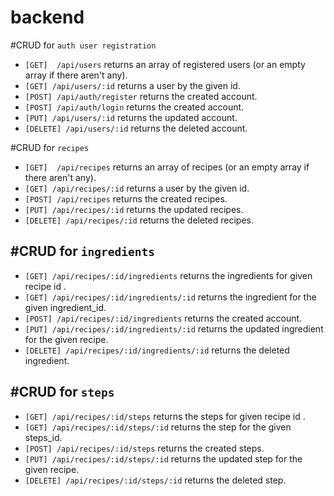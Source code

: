 # backend

#CRUD for `auth user registration`
-   `[GET]  /api/users` returns an array of registered users (or an empty array if there aren't any).
  - `[GET] /api/users/:id` returns a user by the given id.
  - `[POST] /api/auth/register` returns the created account. 
  - `[POST] /api/auth/login` returns the created account.
  - `[PUT] /api/users/:id` returns the updated account. 
  - `[DELETE] /api/users/:id` returns the deleted account.

#CRUD for `recipes`
-   `[GET]  /api/recipes` returns an array of recipes (or an empty array if there aren't any).
  - `[GET] /api/recipes/:id` returns a user by the given id.
  - `[POST] /api/recipes` returns the created recipes.
  - `[PUT] /api/recipes/:id` returns the updated recipes.
  - `[DELETE] /api/recipes/:id` returns the deleted recipes.

#CRUD for `ingredients`
-   
  - `[GET] /api/recipes/:id/ingredients` returns the ingredients for given recipe id .
  - `[GET] /api/recipes/:id/ingredients/:id` returns the ingredient for the given ingredient_id.
  - `[POST] /api/recipes/:id/ingredients` returns the created account. 
  - `[PUT] /api/recipes/:id/ingredients/:id` returns the updated ingredient for the given recipe.
  - `[DELETE] /api/recipes/:id/ingredients/:id` returns the deleted ingredient.

#CRUD for `steps`
-   
  - `[GET] /api/recipes/:id/steps` returns the steps for given recipe id .
  - `[GET] /api/recipes/:id/steps/:id` returns the step for the given steps_id.
  - `[POST] /api/recipes/:id/steps` returns the created steps.
  - `[PUT] /api/recipes/:id/steps/:id` returns the updated step for the given recipe.
  - `[DELETE] /api/recipes/:id/steps/:id` returns the deleted step.